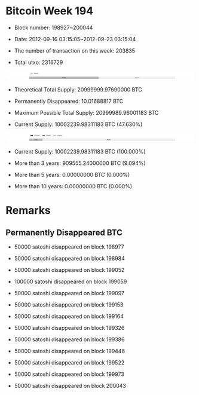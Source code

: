 # Bitcoin Week 194

- Block number: 198927~200044

- Date: 2012-09-16 03:15:05~2012-09-23 03:15:04

- The number of transaction on this week: 203835

- Total utxo: 2316729

![](../images/mined_week194.png)

- Theoretical Total Supply: 20999999.97690000 BTC

- Permanently Disappeared: 10.01688817 BTC

- Maximum Possible Total Supply: 20999989.96001183 BTC

- Current Supply: 10002239.98311183 BTC (47.630%)

![](../images/year_week194.png)


- Current Supply: 10002239.98311183 BTC (100.000%)

- More than 3 years: 909555.24000000 BTC (9.094%)

- More than 5 years: 0.00000000 BTC (0.000%)

- More than 10 years: 0.00000000 BTC (0.000%)

# Remarks

## Permanently Disappeared BTC

- 50000 satoshi disappeared on block 198977

- 50000 satoshi disappeared on block 198984

- 50000 satoshi disappeared on block 199052

- 100000 satoshi disappeared on block 199059

- 50000 satoshi disappeared on block 199097

- 50000 satoshi disappeared on block 199153

- 50000 satoshi disappeared on block 199164

- 50000 satoshi disappeared on block 199326

- 50000 satoshi disappeared on block 199386

- 50000 satoshi disappeared on block 199446

- 50000 satoshi disappeared on block 199522

- 50000 satoshi disappeared on block 199973

- 50000 satoshi disappeared on block 200043


